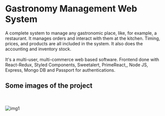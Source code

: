 <h1> Gastronomy Management Web System</h1>

A complete system to manage any gastronomic place, like, for example, a restaurant. It manages orders and interact with them at the kitchen. Timing, prices, and products are all included in the system. It also does the accounting and inventory stock.
<br></br>
It's a multi-user, multi-commerce web based software. Frontend done with React-Redux, Styled Components, Sweetalert, PrimeReact,, Node JS, Express, Mongo DB and Passport for authentications.


<h2>Some images of the project</h2>
<br></br>

<img src="https://i.imgur.com/XVAEpsd.png" alt="img1">

<br></br>

